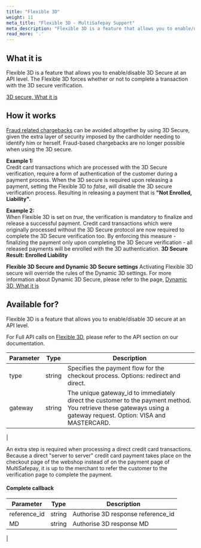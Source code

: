 ```yaml
---
title: "Flexible 3D"
weight: 11
meta_title: "Flexible 3D - MultiSafepay Support"
meta_description: "Flexible 3D is a feature that allows you to enable/disable 3D secure at an API level. The Flexible 3D forces whether or not to complete a transaction with the 3D secure verification."
read_more: '.'
---
```


## What it is

Flexible 3D is a feature that allows you to enable/disable 3D Secure at an API level. The Flexible 3D forces whether or not to complete a transaction with the 3D secure verification.

[3D secure, What it is](/payment-methods/creditcards/what-is-3d-secure/)

## How it works

[Fraud related chargebacks](/payment-methods/creditcards/what-is-a-chargeback/) can be avoided altogether by using 3D Secure, given the extra layer of security imposed by the cardholder needing to identify him or herself. Fraud-based chargebacks are no longer possible when using the 3D secure.

**Example 1:**  
Credit card transactions which are processed with the 3D Secure verification, require a form of authentication of the customer during a payment process. When the 3D secure is required upon releasing a payment, setting the Flexible 3D to _false_, will disable the 3D secure verification process. Resulting in releasing a payment that is **"Not Enrolled, Liability".**

**Example 2:**   
When Flexible 3D is set on _true_, the verification is mandatory to finalize and release a successful payment. Credit card transactions which were originally processed without the 3D Secure protocol are now required to complete the 3D Secure verification too. By enforcing this measure - finalizing the payment only upon completing the 3D Secure verification - all released payments will be enrolled with the 3D authentication. **3D Secure Result: Enrolled Liability**

**Flexible 3D Secure and Dynamic 3D Secure settings**
Activating Flexible 3D secure will override the rules of the Dynamic 3D settings. For more information about Dynamic 3D Secure, please refer to the page, [Dynamic 3D, What it is](/tools/server2server/3d-dynamics/)

## Available for?

Flexible 3D is a feature that allows you to enable/disable 3D secure at an API level. 

For Full API calls on [Flexible 3D](/api/#flexible-3d), please refer to the API section on our documentation.

| Parameter                      | Type      | Description |
|--------------------------------|-----------|-----------------------------------------------------------------------------------------|
| type               | string |  Specifies the payment flow for the checkout process. Options: redirect and direct. |
| gateway            | string | The unique gateway_id to immediately direct the customer to the payment method. You retrieve these gateways using a gateway request. Option: VISA and MASTERCARD. |
| 

An extra step is required when processing a direct credit card transactions. Because a direct "server to server" credit card payment takes place on the checkout page of the webshop instead of on the payment page of MultiSafepay, it is up to the merchant to refer the customer to the verification page to complete the payment.

#### Complete callback

| Parameter                      | Type      | Description |
|--------------------------------|-----------|-----------------------------------------------------------------------------------------|
| reference_id      | string | Authorise 3D response reference_id |
| MD                | string | Authorise 3D response MD  |
|








